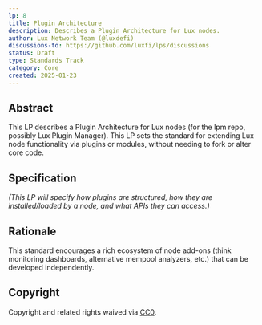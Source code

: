 ```yaml
---
lp: 8
title: Plugin Architecture
description: Describes a Plugin Architecture for Lux nodes.
author: Lux Network Team (@luxdefi)
discussions-to: https://github.com/luxfi/lps/discussions
status: Draft
type: Standards Track
category: Core
created: 2025-01-23
---
```


## Abstract

This LP describes a Plugin Architecture for Lux nodes (for the lpm repo, possibly Lux Plugin Manager). This LP sets the standard for extending Lux node functionality via plugins or modules, without needing to fork or alter core code.

## Specification

*(This LP will specify how plugins are structured, how they are installed/loaded by a node, and what APIs they can access.)*

## Rationale

This standard encourages a rich ecosystem of node add-ons (think monitoring dashboards, alternative mempool analyzers, etc.) that can be developed independently.

## Copyright

Copyright and related rights waived via [CC0](../LICENSE.md).
